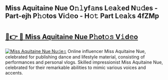 ## Miss Aquitaine Nue O𝚗𝚕yf𝚊ns L𝚎a𝚔ed N𝚞𝚍es - Part-ejh P𝚑𝚘tos Vi𝚍𝚎o - H𝚘𝚝 Part L𝚎a𝚔s 4fZMp

# <h2><a href="http://kf5vco6.oniu.top/?m=Miss+Aquitaine+Nue">🔗👉 🔴 Miss Aquitaine Nue P𝚑ot𝚘𝚜 V𝚒d𝚎o</a></h2>

[![Miss Aquitaine Nue Nu𝚍e𝚜](https://i.imgur.com/0qMVB7G.gif)](http://kf5vco6.oniu.top/?m=Miss+Aquitaine+Nue)
Online influencer Miss Aquitaine Nue, celebrated for publishing dance and lifestyle material, consisting of performances and personal vlogs. Skilled impressionist Miss Aquitaine Nue, celebrated for their remarkable abilities to mimic various voices and accents.  
